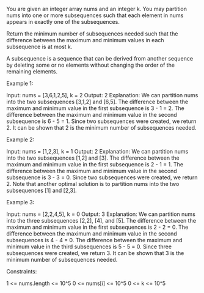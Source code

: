 You are given an integer array nums and an integer k. You may partition nums
into one or more subsequences such that each element in nums appears in
exactly one of the subsequences.

Return the minimum number of subsequences needed such that the difference
between the maximum and minimum values in each subsequence is at most k.

A subsequence is a sequence that can be derived from another sequence by
deleting some or no elements without changing the order of the remaining
elements.


Example 1:


Input: nums = [3,6,1,2,5], k = 2
Output: 2
Explanation:
We can partition nums into the two subsequences [3,1,2] and [6,5].
The difference between the maximum and minimum value in the first subsequence
is 3 - 1 = 2.
The difference between the maximum and minimum value in the second
subsequence is 6 - 5 = 1.
Since two subsequences were created, we return 2. It can be shown that 2 is
the minimum number of subsequences needed.


Example 2:


Input: nums = [1,2,3], k = 1
Output: 2
Explanation:
We can partition nums into the two subsequences [1,2] and [3].
The difference between the maximum and minimum value in the first subsequence
is 2 - 1 = 1.
The difference between the maximum and minimum value in the second
subsequence is 3 - 3 = 0.
Since two subsequences were created, we return 2. Note that another optimal
solution is to partition nums into the two subsequences [1] and [2,3].


Example 3:


Input: nums = [2,2,4,5], k = 0
Output: 3
Explanation:
We can partition nums into the three subsequences [2,2], [4], and [5].
The difference between the maximum and minimum value in the first
subsequences is 2 - 2 = 0.
The difference between the maximum and minimum value in the second
subsequences is 4 - 4 = 0.
The difference between the maximum and minimum value in the third
subsequences is 5 - 5 = 0.
Since three subsequences were created, we return 3. It can be shown that 3 is
the minimum number of subsequences needed.



Constraints:


1 <= nums.length <= 10^5
0 <= nums[i] <= 10^5
0 <= k <= 10^5




